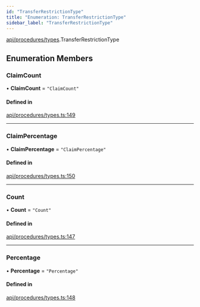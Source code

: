 ```yaml
---
id: "TransferRestrictionType"
title: "Enumeration: TransferRestrictionType"
sidebar_label: "TransferRestrictionType"
---
```


[api/procedures/types](../../../../../modules/API/Procedures/Types/Types.md).TransferRestrictionType

## Enumeration Members

### ClaimCount

• **ClaimCount** = ``"ClaimCount"``

#### Defined in

[api/procedures/types.ts:149](https://github.com/PolymeshAssociation/polymesh-sdk/blob/95e180d28/src/api/procedures/types.ts#L149)

___

### ClaimPercentage

• **ClaimPercentage** = ``"ClaimPercentage"``

#### Defined in

[api/procedures/types.ts:150](https://github.com/PolymeshAssociation/polymesh-sdk/blob/95e180d28/src/api/procedures/types.ts#L150)

___

### Count

• **Count** = ``"Count"``

#### Defined in

[api/procedures/types.ts:147](https://github.com/PolymeshAssociation/polymesh-sdk/blob/95e180d28/src/api/procedures/types.ts#L147)

___

### Percentage

• **Percentage** = ``"Percentage"``

#### Defined in

[api/procedures/types.ts:148](https://github.com/PolymeshAssociation/polymesh-sdk/blob/95e180d28/src/api/procedures/types.ts#L148)
